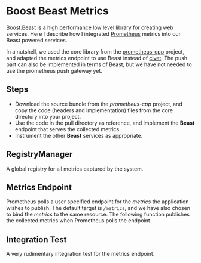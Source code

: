 # Boost Beast Metrics
[Boost.Beast](http://www.boost.org/libs/beast) is a high performance low level library for
creating web services. Here I describe how I integrated [Prometheus](https://prometheus.io/) metrics 
into our Beast powered services.

In a nutshell, we used the core library from the [prometheus-cpp](https://github.com/jupp0r/prometheus-cpp)
project, and adapted the metrics endpoint to use Beast instead of [civet](https://github.com/civetweb/civetweb).
The push part can also be implemented in terms of Beast, but we have not needed to use the prometheus
push gateway yet.

## Steps
* Download the source bundle from the *prometheus-cpp* project, and copy the code (headers and 
  implementation) files from the core directory into your project.
* Use the code in the pull directory as reference, and implement the **Beast** endpoint that 
  serves the collected metrics.
* Instrument the other **Beast** services as appropriate.

## RegistryManager
A global registry for all metrics captured by the system.

<code-block lang="C++" src="beast/prometheus/registry.hpp" collapsible="true"/>

## Metrics Endpoint
Prometheus polls a user specified endpoint for the *metrics* the application wishes to publish.
The default target is `/metrics`, and we have also chosen to bind the *metrics* to the same resource.
The following function publishes the collected metrics when Prometheus polls the endpoint.

<code-block lang="C++" src="beast/prometheus/metrics.hpp" collapsible="true"/>

## Integration Test
A very rudimentary integration test for the metrics endpoint.

<code-block lang="C++" src="beast/prometheus/metrics.cpp" collapsible="true"/>
